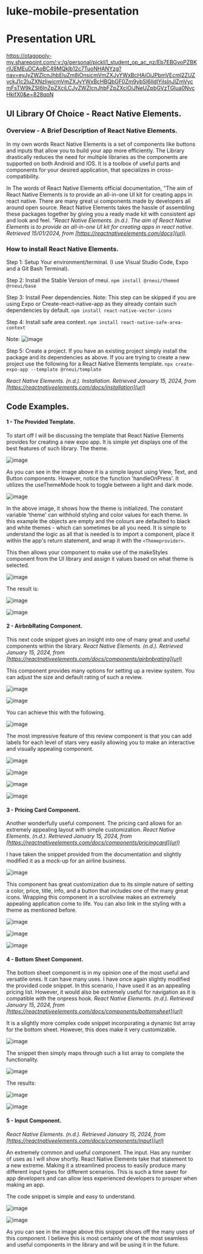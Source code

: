 # luke-mobile-presentation

# Presentation URL
https://otagopoly-my.sharepoint.com/:v:/g/personal/pickli1_student_op_ac_nz/Eb7EBGvoPZBKrIUEMEuDCAoBC49MQklb12c7TuoNHANYzg?nav=eyJyZWZlcnJhbEluZm8iOnsicmVmZXJyYWxBcHAiOiJPbmVEcml2ZUZvckJ1c2luZXNzIiwicmVmZXJyYWxBcHBQbGF0Zm9ybSI6IldlYiIsInJlZmVycmFsTW9kZSI6InZpZXciLCJyZWZlcnJhbFZpZXciOiJNeUZpbGVzTGlua0NvcHkifX0&e=828qpN
## UI Library Of Choice - React Native Elements.

### Overview - A Brief Description of React Native Elements.
In my own words React Native Elements is a set of components like buttons and inputs that allow you to build your app more efficiently.
The Library drastically reduces the need for multiple libraries as the components are supported on both Android and IOS.
It is a toolbox of useful parts and components for your desired application, that specializes in cross-compatibility.

In The words of React Native Elements official documentation, "The aim of React Native Elements is to provide an all-in-one UI kit for creating apps in react native.
There are many great ui components made by developers all around open source. React Native Elements takes the hassle of assembling these packages together by giving
you a ready made kit with consistent api and look and feel. *"React Native Elements. (n.d.). The aim of React Native Elements is to provide an all-in-one UI kit for creating apps in react native.
Retrieved 15/01/2024, from [https://reactnativeelements.com/docs](url).*

### How to install React Native Elements.
Step 1: Setup Your environment/terminal. (I use Visual Studio Code, Expo and a Git Bash Terminal).

Step 2: Install the Stable Version of rneui.
``` npm install @rneui/themed @rneui/base ```

Step 3: Install Peer dependencies. Note: This step can be skipped if you are using Expo or Create-react-native-app
as they already contain such dependencies by default.
``` npm install react-native-vector-icons ``` 

Step 4: Install safe area context.
``` npm install react-native-safe-area-context ```

Note: ![image](https://github.com/lukepickard18/luke-mobile-presentation/assets/83677419/9de49f92-ce8e-42a4-b224-0909debd103d)

Step 5: Create a project. If you have an existing project simply install the package and its dependencies as above.
If you are trying to create a new project use the following for a React Native Elements template.
``` npx create-expo-app --template @rneui/template ``` 

*React Native Elements. (n.d.). Installation. Retrieved January 15, 2024, from [https://reactnativeelements.com/docs/installation](url)*

## Code Examples.

#### 1 - The Provided Template.
To start off I will be discussing the template that React Native Elements provides for creating a new expo app.
It is simple yet displays one of the best features of such library. The theme.

![image](https://github.com/lukepickard18/luke-mobile-presentation/assets/83677419/00fa910a-44bb-4247-8e6b-61004a5c02c3)

As you can see in the image above it is a simple layout using View, Text, and Button components. However, notice the function
'handleOnPress'. It utilizes the useThemeMode hook to toggle between a light and dark mode.

![image](https://github.com/lukepickard18/luke-mobile-presentation/assets/83677419/c82a2e76-dbe6-4275-bd40-e24ea1283a4c)

In the above image, it shows how the theme is initialized. The constant variable 'theme' can withhold styling and color values for each theme.
In this example the objects are empty and the colours are defaulted to black and white themes - which can sometimes be all you need.
It is simple to understand the logic as all that is needed is to import a component, place it within the app's return statement, and wrap it with the ``` <Themeprovider> ```.

This then allows your component to make use of the makeStyles component from the UI library and assign it values based on what theme is selected.

![image](https://github.com/lukepickard18/luke-mobile-presentation/assets/83677419/72d35e77-69f8-4e81-81a4-f307515d9ed9)

The result is:

![image](https://github.com/lukepickard18/luke-mobile-presentation/assets/83677419/b413fd3e-e2fb-405b-8d1c-f24aa3e1ba02)

![image](https://github.com/lukepickard18/luke-mobile-presentation/assets/83677419/b7ba0cf7-e42b-4fd4-8ad6-5c5835e0c7cb)

#### 2 - AirbnbRating Component.
This next code snippet gives an insight into one of many great and useful components within the library.
*React Native Elements. (n.d.). Retrieved January 15, 2024, from [https://reactnativeelements.com/docs/components/airbnbrating](url)*

This component provides many options for setting up a review system. You can adjust the size and default rating of such a review.

![image](https://github.com/lukepickard18/luke-mobile-presentation/assets/83677419/63c4b6b1-3f5d-4fa4-9f55-8e3ca658f7d1)

![image](https://github.com/lukepickard18/luke-mobile-presentation/assets/83677419/b07d52fb-a93a-480f-8254-4a33a2c793a7)

You can achieve this with the following.

![image](https://github.com/lukepickard18/luke-mobile-presentation/assets/83677419/2954c668-e828-495f-827b-f56e820c4942)

The most impressive feature of this review component is that you can add labels for each level of stars very easily
allowing you to make an interactive and visually appealing component.

![image](https://github.com/lukepickard18/luke-mobile-presentation/assets/83677419/60b837e6-5dbc-4fa7-b44d-cb214bdb3bc3)

![image](https://github.com/lukepickard18/luke-mobile-presentation/assets/83677419/d2c7a0dd-20d2-4aa4-94db-eed266cef45f)

![image](https://github.com/lukepickard18/luke-mobile-presentation/assets/83677419/e775479a-0423-4b09-879e-544002aa93a9)

![image](https://github.com/lukepickard18/luke-mobile-presentation/assets/83677419/e2245179-0efd-4e6a-9416-6c61ae78b551)


#### 3 - Pricing Card Component.
Another wonderfully useful component. The pricing card allows for an extremely appealing layout with simple customization.
*React Native Elements. (n.d.). Retrieved January 15, 2024, from [https://reactnativeelements.com/docs/components/pricingcard](url)*

I have taken the snippet provided from the documentation and slightly modified it as a mock-up for an airline business.

![image](https://github.com/lukepickard18/luke-mobile-presentation/assets/83677419/7916a29a-a506-4f32-ac3c-dc59b84650bd)

This component has great customization due to its simple nature of setting a color, price, title, info, and a button that includes one of the many great icons.
Wrapping this component in a scrollview makes an extremely appealing application come to life. You can also link in the styling with a theme as mentioned before.

![image](https://github.com/lukepickard18/luke-mobile-presentation/assets/83677419/f5da8b7c-adeb-4278-bb1d-ab34695f2991)

![image](https://github.com/lukepickard18/luke-mobile-presentation/assets/83677419/a2ee5bca-18a3-436b-aa30-074703adc9e9)

![image](https://github.com/lukepickard18/luke-mobile-presentation/assets/83677419/158c1781-b0ec-4260-b6ac-88c247ebc9b4)


#### 4 - Bottom Sheet Component. 
The bottom sheet component is in my opinion one of the most useful and versatile ones. It can have many uses.
I have once again slightly modified the provided code snippet. In this scenario, I have used it as an appealing pricing list.
However, it would also be extremely useful for navigation as it is compatible with the onpress hook.
*React Native Elements. (n.d.). Retrieved January 15, 2024, from [https://reactnativeelements.com/docs/components/bottomsheet](url)*

It is a slightly more complex code snippet incorporating a dynamic list array for the bottom sheet. However, this does make it very customizable.

![image](https://github.com/lukepickard18/luke-mobile-presentation/assets/83677419/7e7bd8ce-d2e7-4921-bd11-18b61e40cfdc)

The snippet then simply maps through such a list array to complete the functionality.

![image](https://github.com/lukepickard18/luke-mobile-presentation/assets/83677419/e0bb16b7-fa00-4724-a6db-37ed5431b48c)

The results:

![image](https://github.com/lukepickard18/luke-mobile-presentation/assets/83677419/b24b8da1-8ae6-4dfa-8486-2cb7e410f57b)

![image](https://github.com/lukepickard18/luke-mobile-presentation/assets/83677419/711466e9-6d1a-4a8e-802d-7fc55632efec)


#### 5 - Input Component.
*React Native Elements. (n.d.). Retrieved January 15, 2024, from [https://reactnativeelements.com/docs/components/input](url)*

An extremely common and useful component. The input. Has any number of uses as I will show shortly.
React Native Elements take that statement to a new extreme. Making it a streamlined process to easily produce
many different input types for different scenarios. This is such a time saver for app developers and can allow
less experienced developers to prosper when making an app.

The code snippet is simple and easy to understand.

![image](https://github.com/lukepickard18/luke-mobile-presentation/assets/83677419/e920600a-660b-4491-b9f1-1537657aa0aa)


![image](https://github.com/lukepickard18/luke-mobile-presentation/assets/83677419/778ea4b9-4fd9-4931-8e32-f7ef1028604f)

As you can see in the image above this snippet shows off the many uses of this component. I believe this is most certainly
one of the most seamless and useful components in the library and will be using it in the future.











